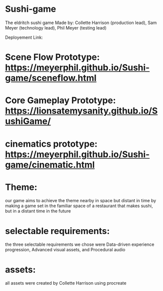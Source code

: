 # Sushi-game
The eldritch sushi game
Made by: Collette Harrison (production lead), Sam Meyer (technology lead), Phil Meyer (testing lead)

Deployement Link: 

# Scene Flow Prototype: https://meyerphil.github.io/Sushi-game/sceneflow.html
# Core Gameplay Prototype: https://lionsatemysanity.github.io/SushiGame/
# cinematics prototype: https://meyerphil.github.io/Sushi-game/cinematic.html

# Theme: 
our game aims to achieve the theme nearby in space but distant in time by making a game set in the familiar space of a restaurant that makes sushi, but in a distant time in the future

# selectable requirements:
the three selectable requirements we chose were Data-driven experience progression, Advanced visual assets, and Procedural audio

# assets:
all assets were created by Collette Harrison using procreate

